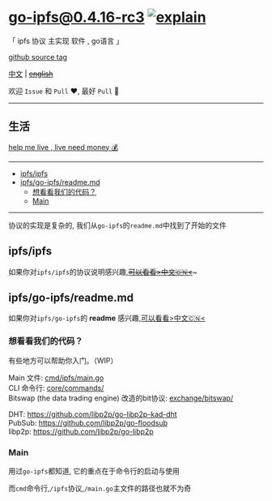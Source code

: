 # go-ipfs@0.4.16-rc3 [![explain](http://llever.com/explain.svg)](https://github.com/chinanf-boy/Source-Explain)

「 ipfs 协议 主实现 软件 , go语言 」

[github source tag](https://github.com/ipfs/go-ipfs/releases/tag/v0.4.16-rc3)

[中文](./readme.md) | ~~[english](./readme.en.md)~~

欢迎 `Issue` 和 `Pull` ❤️, 最好 `Pull` 👏

---

## 生活

[help me live , live need money 💰](https://github.com/chinanf-boy/live-need-money)

---

<!-- START doctoc generated TOC please keep comment here to allow auto update -->
<!-- DON'T EDIT THIS SECTION, INSTEAD RE-RUN doctoc TO UPDATE -->


- [ipfs/ipfs](#ipfsipfs)
- [ipfs/go-ipfs/readme.md](#ipfsgo-ipfsreadmemd)
  - [想看看我们的代码？](#%E6%83%B3%E7%9C%8B%E7%9C%8B%E6%88%91%E4%BB%AC%E7%9A%84%E4%BB%A3%E7%A0%81)
  - [Main](#main)

<!-- END doctoc generated TOC please keep comment here to allow auto update -->

---

协议的实现是复杂的, 我们从`go-ipfs`的`readme.md`中找到了开始的文件

## ipfs/ipfs

如果你对`ipfs/ipfs`的协议说明感兴趣,~~[可以看看>中文🇨🇳<][ipfs-zh]~~~

[ipfs-zh]: https://github.com/chinanf-boy/ipfs-zh

## ipfs/go-ipfs/readme.md

如果你对`ipfs/go-ipfs`的 **readme** 感兴趣,[可以看看>中文🇨🇳<][go-ipfs-zh]

[go-ipfs-zh]: https://github.com/chinanf-boy/go-ipfs-zh

### 想看看我们的代码？

有些地方可以帮助你入门。（WIP）

Main 文件: [cmd/ipfs/main.go](https://github.com/ipfs/go-ipfs/blob/master/cmd/ipfs/main.go) <br>
CLI 命令行: [core/commands/](https://github.com/ipfs/go-ipfs/tree/master/core/commands) <br>
Bitswap (the data trading engine) 改造的bit协议: [exchange/bitswap/](https://github.com/ipfs/go-ipfs/tree/master/exchange/bitswap)

DHT: https://github.com/libp2p/go-libp2p-kad-dht <br>
PubSub: https://github.com/libp2p/go-floodsub <br>
libp2p: https://github.com/libp2p/go-libp2p

### Main

用过`go-ipfs`都知道, 它的重点在于命令行的启动与使用

而`cmd`命令行,`/ipfs`协议,`/main.go`主文件的路径也就不为奇


